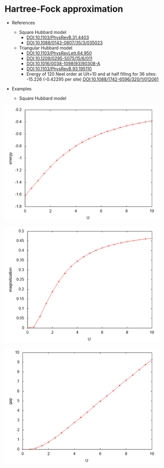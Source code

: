 # Hartree-Fock approximation

* References
  * Square Hubbard model
    * [DOI:10.1103/PhysRevB.31.4403](https://doi.org/10.1103/PhysRevB.31.4403)
    * [DOI:10.1088/0143-0807/35/3/035023](https://doi.org/10.1088/0143-0807/35/3/035023)
  * Triangular Hubbard model
    * [DOI:10.1103/PhysRevLett.64.950](https://doi.org/10.1103/PhysRevLett.64.950)
    * [DOI:10.1209/0295-5075/15/6/011](https://doi.org/10.1209/0295-5075/15/6/011)
    * [DOI:10.1016/0038-1098(93)90308-A](https://doi.org/10.1016/0038-1098(93)90308-A)
    * [DOI:10.1103/PhysRevB.93.195110](https://doi.org/10.1103/PhysRevB.93.195110)
    * Energy of 120 Neel order at U/t=10 and at half filling for 36 sites: -15.226 (-0.42295 per site)
      [DOI:10.1088/1742-6596/320/1/012061](https://doi.org/10.1088/1742-6596/320/1/012061)

* Examples

  * Square Hubbard model

![energy](https://github.com/ryuikaneko/hartree_fock_approximation/blob/master/square_hubbard_half_fill/fig_1_ene.png "energy")

![magnetization](https://github.com/ryuikaneko/hartree_fock_approximation/blob/master/square_hubbard_half_fill/fig_2_mag.png "magnetization")

![gap](https://github.com/ryuikaneko/hartree_fock_approximation/blob/master/square_hubbard_half_fill/fig_3_gap.png "gap")
